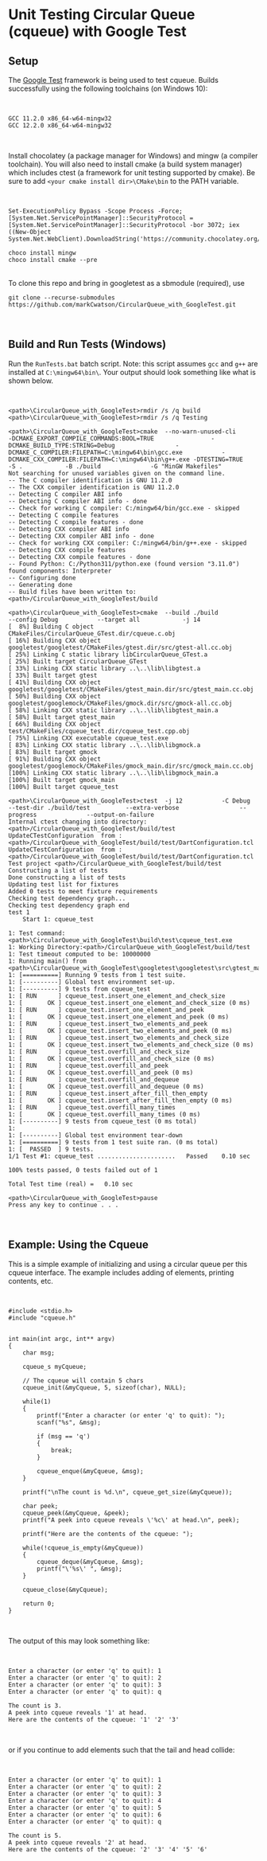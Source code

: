 <h1>Unit Testing Circular Queue (cqueue) with Google Test</h1>

<h2>Setup</h2>

The <a href="https://github.com/google/googletest">Google Test</a> framework is being used to test cqueue. Builds successfully using the following toolchains (on Windows 10):

<br>

```
GCC 11.2.0 x86_64-w64-mingw32
GCC 12.2.0 x86_64-w64-mingw32
```

<br>

Install chocolatey (a package manager for Windows) and mingw (a compiler toolchain). You will also need to install cmake (a build system manager) which includes ctest (a framework for unit testing supported by cmake). Be sure to add `<your cmake install dir>\CMake\bin` to the PATH variable.

<br>

```
Set-ExecutionPolicy Bypass -Scope Process -Force; [System.Net.ServicePointManager]::SecurityProtocol = [System.Net.ServicePointManager]::SecurityProtocol -bor 3072; iex ((New-Object System.Net.WebClient).DownloadString('https://community.chocolatey.org/install.ps1'))

choco install mingw
choco install cmake --pre
```

<br>
To clone this repo and bring in googletest as a sbmodule (required), use

<br>

```
git clone --recurse-submodules https://github.com/markCwatson/CircularQueue_with_GoogleTest.git
```

<br>

<h2>Build and Run Tests (Windows)</h2>

Run the `RunTests.bat` batch script. Note: this script assumes `gcc` and `g++` are installed at `C:\mingw64\bin\`. Your output should look something like what is shown below.

<br>

```
<path>\CircularQueue_with_GoogleTest>rmdir /s /q build
<path>\CircularQueue_with_GoogleTest>rmdir /s /q Testing

<path>\CircularQueue_with_GoogleTest>cmake  --no-warn-unused-cli        -DCMAKE_EXPORT_COMPILE_COMMANDS:BOOL=TRUE                -DCMAKE_BUILD_TYPE:STRING=Debug                 -DCMAKE_C_COMPILER:FILEPATH=C:\mingw64\bin\gcc.exe           -DCMAKE_CXX_COMPILER:FILEPATH=C:\mingw64\bin\g++.exe -DTESTING=TRUE          -S .            -B ./build              -G "MinGW Makefiles"
Not searching for unused variables given on the command line.
-- The C compiler identification is GNU 11.2.0
-- The CXX compiler identification is GNU 11.2.0
-- Detecting C compiler ABI info
-- Detecting C compiler ABI info - done
-- Check for working C compiler: C:/mingw64/bin/gcc.exe - skipped
-- Detecting C compile features
-- Detecting C compile features - done
-- Detecting CXX compiler ABI info
-- Detecting CXX compiler ABI info - done
-- Check for working CXX compiler: C:/mingw64/bin/g++.exe - skipped
-- Detecting CXX compile features
-- Detecting CXX compile features - done
-- Found Python: C:/Python311/python.exe (found version "3.11.0") found components: Interpreter
-- Configuring done
-- Generating done
-- Build files have been written to: <path>/CircularQueue_with_GoogleTest/build

<path>\CircularQueue_with_GoogleTest>cmake  --build ./build             --config Debug           --target all            -j 14
[  8%] Building C object CMakeFiles/CircularQueue_GTest.dir/cqueue.c.obj
[ 16%] Building CXX object googletest/googletest/CMakeFiles/gtest.dir/src/gtest-all.cc.obj
[ 25%] Linking C static library libCircularQueue_GTest.a
[ 25%] Built target CircularQueue_GTest
[ 33%] Linking CXX static library ..\..\lib\libgtest.a
[ 33%] Built target gtest
[ 41%] Building CXX object googletest/googletest/CMakeFiles/gtest_main.dir/src/gtest_main.cc.obj
[ 50%] Building CXX object googletest/googlemock/CMakeFiles/gmock.dir/src/gmock-all.cc.obj
[ 58%] Linking CXX static library ..\..\lib\libgtest_main.a
[ 58%] Built target gtest_main
[ 66%] Building CXX object test/CMakeFiles/cqueue_test.dir/cqueue_test.cpp.obj
[ 75%] Linking CXX executable cqueue_test.exe
[ 83%] Linking CXX static library ..\..\lib\libgmock.a
[ 83%] Built target gmock
[ 91%] Building CXX object googletest/googlemock/CMakeFiles/gmock_main.dir/src/gmock_main.cc.obj
[100%] Linking CXX static library ..\..\lib\libgmock_main.a
[100%] Built target gmock_main
[100%] Built target cqueue_test

<path>\CircularQueue_with_GoogleTest>ctest  -j 12           -C Debug    --test-dir ./build/test          --extra-verbose                 --progress              --output-on-failure
Internal ctest changing into directory: <path>/CircularQueue_with_GoogleTest/build/test
UpdateCTestConfiguration  from :<path>/CircularQueue_with_GoogleTest/build/test/DartConfiguration.tcl
UpdateCTestConfiguration  from :<path>/CircularQueue_with_GoogleTest/build/test/DartConfiguration.tcl
Test project <path>/CircularQueue_with_GoogleTest/build/test
Constructing a list of tests
Done constructing a list of tests
Updating test list for fixtures
Added 0 tests to meet fixture requirements
Checking test dependency graph...
Checking test dependency graph end
test 1
    Start 1: cqueue_test

1: Test command: <path>\CircularQueue_with_GoogleTest\build\test\cqueue_test.exe
1: Working Directory:<path>/CircularQueue_with_GoogleTest/build/test
1: Test timeout computed to be: 10000000
1: Running main() from <path>\CircularQueue_with_GoogleTest\googletest\googletest\src\gtest_main.cc
1: [==========] Running 9 tests from 1 test suite.
1: [----------] Global test environment set-up.
1: [----------] 9 tests from cqueue_test
1: [ RUN      ] cqueue_test.insert_one_element_and_check_size
1: [       OK ] cqueue_test.insert_one_element_and_check_size (0 ms)
1: [ RUN      ] cqueue_test.insert_one_element_and_peek
1: [       OK ] cqueue_test.insert_one_element_and_peek (0 ms)
1: [ RUN      ] cqueue_test.insert_two_elements_and_peek
1: [       OK ] cqueue_test.insert_two_elements_and_peek (0 ms)
1: [ RUN      ] cqueue_test.insert_two_elements_and_check_size
1: [       OK ] cqueue_test.insert_two_elements_and_check_size (0 ms)
1: [ RUN      ] cqueue_test.overfill_and_check_size
1: [       OK ] cqueue_test.overfill_and_check_size (0 ms)
1: [ RUN      ] cqueue_test.overfill_and_peek
1: [       OK ] cqueue_test.overfill_and_peek (0 ms)
1: [ RUN      ] cqueue_test.overfill_and_dequeue
1: [       OK ] cqueue_test.overfill_and_dequeue (0 ms)
1: [ RUN      ] cqueue_test.insert_after_fill_then_empty
1: [       OK ] cqueue_test.insert_after_fill_then_empty (0 ms)
1: [ RUN      ] cqueue_test.overfill_many_times
1: [       OK ] cqueue_test.overfill_many_times (0 ms)
1: [----------] 9 tests from cqueue_test (0 ms total)
1:
1: [----------] Global test environment tear-down
1: [==========] 9 tests from 1 test suite ran. (0 ms total)
1: [  PASSED  ] 9 tests.
1/1 Test #1: cqueue_test ......................   Passed    0.10 sec

100% tests passed, 0 tests failed out of 1

Total Test time (real) =   0.10 sec

<path>\CircularQueue_with_GoogleTest>pause
Press any key to continue . . .
```

<br>

<h2>Example: Using the Cqueue</h2>

This is a simple example of initializing and using a circular queue per this cqueue interface. The example includes adding of elements, printing contents, etc.

<br>

```
#include <stdio.h>
#include "cqueue.h"


int main(int argc, int** argv)
{
    char msg;

    cqueue_s myCqueue;

    // The cqueue will contain 5 chars
    cqueue_init(&myCqueue, 5, sizeof(char), NULL);

    while(1)
    {
        printf("Enter a character (or enter 'q' to quit): ");
        scanf("%s", &msg);

        if (msg == 'q')
        {
            break;
        }

        cqueue_enque(&myCqueue, &msg);
    }

    printf("\nThe count is %d.\n", cqueue_get_size(&myCqueue));

    char peek;
    cqueue_peek(&myCqueue, &peek);
    printf("A peek into cqueue reveals \'%c\' at head.\n", peek);

    printf("Here are the contents of the cqueue: ");

    while(!cqueue_is_empty(&myCqueue))
    {
        cqueue_deque(&myCqueue, &msg);
        printf("\'%s\' ", &msg);
    }

    cqueue_close(&myCqueue);

    return 0;
}
```

<br>

The output of this may look something like:

<br>

```
Enter a character (or enter 'q' to quit): 1
Enter a character (or enter 'q' to quit): 2
Enter a character (or enter 'q' to quit): 3
Enter a character (or enter 'q' to quit): q

The count is 3.
A peek into cqueue reveals '1' at head.
Here are the contents of the cqueue: '1' '2' '3'
```

<br>

or if you continue to add elements such that the tail and head collide:

<br>

```
Enter a character (or enter 'q' to quit): 1
Enter a character (or enter 'q' to quit): 2
Enter a character (or enter 'q' to quit): 3
Enter a character (or enter 'q' to quit): 4
Enter a character (or enter 'q' to quit): 5
Enter a character (or enter 'q' to quit): 6
Enter a character (or enter 'q' to quit): q

The count is 5.
A peek into cqueue reveals '2' at head.
Here are the contents of the cqueue: '2' '3' '4' '5' '6'
```
